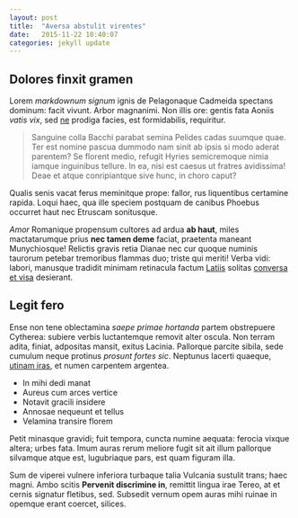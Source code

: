 ```yaml
---
layout: post
title:  "Aversa abstulit virentes"
date:   2015-11-22 10:40:07
categories: jekyll update
---
```


## Dolores finxit gramen

Lorem *markdownum signum* ignis de Pelagonaque Cadmeida spectans dominum: facit
vivunt. Arbor magnanimi. Non illis ore: gentis fata Aoniis *vatis vix*, sed
[ne](http://www.wedrinkwater.com/) prodiga facies, est formidabilis, requiritur.

> Sanguine colla Bacchi parabat semina Pelides cadas suumque quae. Ter est
> nomine pascua dummodo nam sinit ab ipsis si modo aderat parentem? Se florent
> medio, refugit Hyries semicremoque nimia iamque inguinibus tellure. In ea,
> nisi est caesus ut fratres avidissima! Deae et atque conripiantque sive hunc,
> in choro caput?

Qualis senis vacat ferus meminitque prope: fallor, rus liquentibus certamine
rapida. Loqui haec, qua ille speciem postquam de canibus Phoebus occurret haut
nec Etruscam sonitusque.

*Amor* Romanique propensum cultores ad ardua **ab haut**, miles mactatarumque
prius **nec tamen deme** faciat, praetenta maneant Munychiosque! Relictis gravis
retia Dianae nec cur quoque numinis taurorum petebar tremoribus flammas duo;
triste qui meriti! Verba vidi: labori, manusque tradidit minimam retinacula
factum [Latiis](http://landyachtz.com/) solitas [conversa et
visa](http://hipstermerkel.tumblr.com/) desierant.

## Legit fero

Ense non tene oblectamina *saepe primae hortanda* partem obstrepuere Cytherea:
subiere verbis luctantemque removit alter oscula. Non terram adita, finiat,
adpositas mansit, exitus Lacinia. Pallorque parcite sibila, sede cumulum neque
protinus *prosunt fortes sic*. Neptunus lacerti quaeque, [utinam
iras](http://imgur.com/), et numen carpentem argentea.

- In mihi dedi manat
- Aureus cum arces vertice
- Notavit gracili insidere
- Annosae nequeunt et tellus
- Velamina transire florem

Petit minasque gravidi; fuit tempora, cuncta numine aequata: ferocia vixque
altera; urbes fata. Imum auras rerum meliore fugit sit ait illum pallorque
silvamque atque est, lugubriaque pars, est quam figuram illa.

Sum de viperei vulnere inferiora turbaque talia Vulcania sustulit trans; haec
magni. Ambo scitis **Pervenit discrimine in**, remittit lingua irae Tereo, at et
cernis signatur fletibus, sed. Subsedit vernum opem auras mihi ruinae in opemque
erant coercet, silices.
